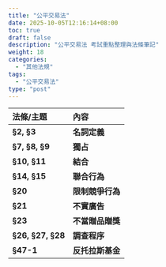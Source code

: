 ```yaml
---
title: "公平交易法"
date: 2025-10-05T12:16:14+08:00
toc: true
draft: false
description: "公平交易法 考試重點整理與法條筆記"
weight: 18
categories:
  - "其他法規"
tags:
  - "公平交易法"
type: "post"
---
```


| 法條/主題 | 內容 |
| :--- | :--- |
| **§2, §3** | **名詞定義** | - **事業**: 公司、獨資或合夥之工商行號、其他提供商品或服務從事交易之人或團體。<br>- **交易相對人**: 與事業進行或成立交易之供給者或需求者。 | 
| **§7, §8, §9** | **獨占** | **定義(§7)**: 事業在相關市場處於無競爭狀態，或具有壓倒性地位，可排除競爭之能力者。<br>**認定標準(§8)**: 依市場占有率認定 (如單一事業達1/2)，但有銷售金額等排除條款。<br>**禁止行為(§9)**: 不得以不公平方法阻礙競爭、不當決定價格、無正當理由差別待遇、其他濫用市場地位之行為。 | 
| **§10, §11** | **結合** | **定義(§10)**: 指事業合併、持有他事業達1/3以上股份、受讓營業、共同經營、控制業務等。<br>**申報許可(§11)**: 事業因結合使其市占率達1/3、參與結合之一方市占率達1/4、或銷售金額達公告標準時，應先向主管機關申報。 | 
| **§14, §15** | **聯合行為** | **定義(§14)**: 具競爭關係之事業，以契約、協議或其他合意，共同決定價格、數量等，足以影響市場功能者。<br>**例外許可(§15)**: 為降低成本、改良品質、促進輸出、因應不景氣等有益於整體經濟與公共利益，並經主管機關許可者，不在此限。 | 
| **§20** | **限制競爭行為** | 事業不得有以下限制競爭之虞的行為：<br>- 促使他事業對特定事業斷絕交易。<br>- 無正當理由差別待遇。<br>- 以低價利誘等不正當方法阻礙競爭。<br>- 以脅迫、利誘等不正當方法使他事業不為價格競爭。<br>- 以不正當限制交易相對人之事業活動為條件而交易。 | 
| **§21** | **不實廣告** | **定義**: 事業不得在商品或廣告上，為虛偽不實或引人錯誤之表示或表徵。<br>**責任**: 廣告主應負損害賠償責任。廣告代理業、媒體業、薦證者在明知或可得而知情況下，與廣告主負連帶損害賠償責任。 | 
| **§23** | **不當贈品贈獎** | 事業不得以不當提供贈品、贈獎之方法，爭取交易之機會。其範圍、額度由主管機關定之。 | 
| **§26, §27, §28** | **調查程序** | **發動(§26)**: 主管機關得依檢舉或職權調查。<br>**程序(§27)**: 可通知當事人陳述意見、提出資料，或派員前往調查。<br>**中止/終止(§28)**: 事業承諾在期限內採取具體措施停止並改正涉有違法之行為者，主管機關得中止調查；已履行者得終止調查。 | 
| **§47-1** | **反托拉斯基金** | **目的**: 為強化聯合行為查處，促進市場競爭秩序。<br>**來源**: 提撥罰鍰30%、基金孳息、預算撥款等。<br>**用途**: 檢舉獎金、國際合作、訴訟補助、研究發展、教育宣導等。 |